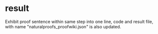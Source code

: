 # result
Exhibit proof sentence within same step into one line, code and result file, with name "naturalproofs_proofwiki.json" is also updated.
